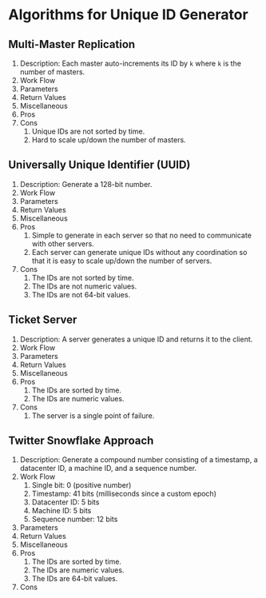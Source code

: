 # Algorithms for Unique ID Generator

## Multi-Master Replication

1. Description: Each master auto-increments its ID by `k` where `k` is the number of masters.
2. Work Flow
3. Parameters
4. Return Values
5. Miscellaneous
6. Pros
7. Cons
   1. Unique IDs are not sorted by time.
   2. Hard to scale up/down the number of masters.

## Universally Unique Identifier (UUID)

1. Description: Generate a 128-bit number.
2. Work Flow
3. Parameters
4. Return Values
5. Miscellaneous
6. Pros
   1. Simple to generate in each server so that no need to communicate with other servers.
   2. Each server can generate unique IDs without any coordination so that it is easy to scale up/down the number of servers.
7. Cons
   1. The IDs are not sorted by time.
   2. The IDs are not numeric values.
   3. The IDs are not 64-bit values.

## Ticket Server

1. Description: A server generates a unique ID and returns it to the client.
2. Work Flow
3. Parameters
4. Return Values
5. Miscellaneous
6. Pros
   1. The IDs are sorted by time.
   2. The IDs are numeric values.
7. Cons
   1. The server is a single point of failure.

## Twitter Snowflake Approach

1. Description: Generate a compound number consisting of a timestamp, a datacenter ID, a machine ID, and a sequence number.
2. Work Flow
   1. Single bit: 0 (positive number)
   2. Timestamp: 41 bits (milliseconds since a custom epoch)
   3. Datacenter ID: 5 bits
   4. Machine ID: 5 bits
   5. Sequence number: 12 bits
3. Parameters
4. Return Values
5. Miscellaneous
6. Pros
   1. The IDs are sorted by time.
   2. The IDs are numeric values.
   3. The IDs are 64-bit values.
7. Cons
